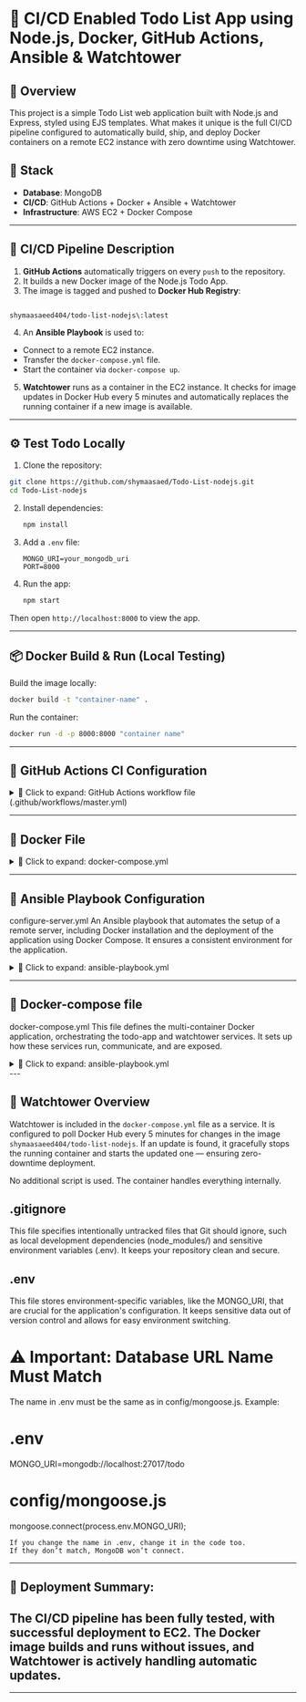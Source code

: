 # 🚀 CI/CD Enabled Todo List App using Node.js, Docker, GitHub Actions, Ansible & Watchtower

## 📌 Overview

This project is a simple Todo List web application built with Node.js and Express, styled using EJS templates. What makes it unique is the full CI/CD pipeline configured to automatically build, ship, and deploy Docker containers on a remote EC2 instance with zero downtime using Watchtower.

## 🧱 Stack

- **Database**: MongoDB
- **CI/CD**: GitHub Actions + Docker + Ansible + Watchtower
- **Infrastructure**: AWS EC2 + Docker Compose

---

## 🔄 CI/CD Pipeline Description

1. **GitHub Actions** automatically triggers on every `push` to the repository.
2. It builds a new Docker image of the Node.js Todo App.
3. The image is tagged and pushed to **Docker Hub Registry**:
```

shymaasaeed404/todo-list-nodejs\:latest

````
4. An **Ansible Playbook** is used to:
- Connect to a remote EC2 instance.
- Transfer the `docker-compose.yml` file.
- Start the container via `docker-compose up`.
5. **Watchtower** runs as a container in the EC2 instance. It checks for image updates in Docker Hub every 5 minutes and automatically replaces the running container if a new image is available.

---

## ⚙️ Test Todo Locally

1. Clone the repository:
```bash
git clone https://github.com/shymaasaed/Todo-List-nodejs.git
cd Todo-List-nodejs
````

2. Install dependencies:

   ```bash
   npm install
   ```

3. Add a `.env` file:

   ```env
   MONGO_URI=your_mongodb_uri
   PORT=8000
   ```

4. Run the app:

   ```bash
   npm start
   ```

Then open `http://localhost:8000` to view the app.

---

## 📦 Docker Build & Run (Local Testing)

Build the image locally:

```bash
docker build -t "container-name" .
```

Run the container:

```bash
docker run -d -p 8000:8000 "container name"
```

---

## 🤖 GitHub Actions CI Configuration

<details>
<summary>🔽 Click to expand: GitHub Actions workflow file (.github/workflows/master.yml)</summary>

```yaml
name: CI Docker Build and Push

on:
  push:
    branches:
      - master

env:
  REGISTRY: docker.io
  IMAGE_NAME: "docker account user-name / repo-name : tag"

jobs:
  build-and-push:
    runs-on: ubuntu-latest

    steps:
      - name: Checkout repository
        uses: actions/checkout@v3

      - name: Set up Docker Buildx
        uses: docker/setup-buildx-action@v3

      - name: Log in to Docker Hub
        uses: docker/login-action@v3
        with:
          username: ${{ secrets.DOCKER_USERNAME }}
          password: ${{ secrets.DOCKER_PASSWORD }}

      - name: Extract metadata for Docker
        id: meta
        uses: docker/metadata-action@v3
        with:
          images: ${{ env.REGISTRY }}/${{ env.IMAGE_NAME }}
          tags: |
            latest
      - name: Build and push Docker image
        uses: docker/build-push-action@v5
        with:
          context: .
          push: true
          tags: ${{ steps.meta.outputs.tags }}
          labels: ${{ steps.meta.outputs.labels }}
```

</details>

---

## 🐳 Docker File

<details>
<summary>🔽 Click to expand: docker-compose.yml</summary>

```yaml
FROM node:18-alpine
WORKDIR /app
COPY package*.json ./
RUN npm install
COPY . .
EXPOSE 8000
CMD ["npm", "start"]

```

</details>

---

## 📡 Ansible Playbook Configuration
configure-server.yml
An Ansible playbook that automates the setup of a remote server, including Docker installation and the deployment of the application using Docker Compose. It ensures a consistent environment for the application.

<details>
<summary>🔽 Click to expand: ansible-playbook.yml</summary>

```yaml
---


  hosts: {machine ip}
  become: true
  vars:
    app_dir: /home/ec2-user/app
  tasks:
    - name: Update all packages (for Amazon Linux/CentOS)
      yum:
    name: '*'
        state: latest
      when: ansible_distribution in ["Amazon", "CentOS"]
    - name: Install Docker
      package:
    name: docker
        state: present
    - name: Start and enable Docker service
      service:
    name: docker
        state: started
        enabled: true
    - name: Add user to the docker group
      user:
    name: "{{ ansible_user }}"
        groups: docker
        append: true
    - name: Docker Login to Docker Hub
      community.docker.docker_login:
        username: "XXXXXXXXX"
        password: "XXXXXXXXX"
      no_log: true
    - name: Install Docker Compose V2 as Docker CLI plugin
      ansible.builtin.get_url:
        url: "https://github.com/docker/compose/releases/download/{{ docker_compose_version }}/docker-compose-linux-x86_64"
        dest: /usr/local/lib/docker/cli-plugins/docker-compose
        mode: '0755'
        force: true
      vars:
    docker_compose_version: "v2.27.0"
    - name: Create application directory
      file:
    path: "{{ app_dir }}"
        state: directory
        owner: "{{ ansible_user }}"
        group: "{{ ansible_user }}"
        mode: '0755'
    - name: Copy docker-compose.yml to remote server
      copy:
    src: ./docker-compose.yml
        dest: "{{ app_dir }}/docker-compose.yml"
    - name: Create .env file with MONGO_URI secret
      copy:
    content: "MONGO_URI={{ lookup('env', 'MONGO_URI') }}"
        dest: "{{ app_dir }}/.env"
    - name: Run docker-compose up (using docker_compose_v2 module)
      community.docker.docker_compose_v2:
        project_src: "{{ app_dir }}"
        state: present

```
</details>

----
## 📡 Docker-compose file
docker-compose.yml
This file defines the multi-container Docker application, orchestrating the todo-app and watchtower services. It sets up how these services run, communicate, and are exposed.

<details>
<summary>🔽 Click to expand: ansible-playbook.yml</summary>

```yaml
---
services:
  todo-app:
    image: "docker account user-name / repo-name : tag"
    container_name: todo-app
    ports:
      - "8000:8000"
    environment:
      - MONGO_URI={your-DB URL}
      - NODE_ENV=production
    restart: always
    healthcheck:
      test: ["CMD", "curl", "-f", "http://localhost:8000"]
      interval: 30s
      timeout: 10s
      retries: 5

  watchtower:
    image: containrrr/watchtower:latest
    container_name: watchtower
    volumes:
      - /var/run/docker.sock:/var/run/docker.sock:ro
      - ${HOME}/.docker/config.json:/config.json:ro
    restart: always
    environment:
      - WATCHTOWER_SCHEDULE=0 */5 * * * *
      - WATCHTOWER_CLEANUP=true
      - WATCHTOWER_INCLUDE_STOPPED=true
      - WATCHTOWER_DEBUG=true
    command:
      - todo-app
```
</details>
---

## 🔁 Watchtower Overview

Watchtower is included in the `docker-compose.yml` file as a service. It is configured to poll Docker Hub every 5 minutes for changes in the image `shymaasaeed404/todo-list-nodejs`. If an update is found, it gracefully stops the running container and starts the updated one — ensuring zero-downtime deployment.

No additional script is used. The container handles everything internally.

## .gitignore
This file specifies intentionally untracked files that Git should ignore, such as local development dependencies (node_modules/) and sensitive environment variables (.env). It keeps your repository clean and secure.

## .env
This file stores environment-specific variables, like the MONGO_URI, that are crucial for the application's configuration. It keeps sensitive data out of version control and allows for easy environment switching.
# ⚠️ Important: Database URL Name Must Match
 The name in .env must be the same as in config/mongoose.js.
Example:
# .env
MONGO_URI=mongodb://localhost:27017/todo
# config/mongoose.js
mongoose.connect(process.env.MONGO_URI);

    If you change the name in .env, change it in the code too.
    If they don’t match, MongoDB won’t connect.
---

## 🚀 Deployment Summary:
## The CI/CD pipeline has been fully tested, with successful deployment to EC2. The Docker image builds and runs without issues, and Watchtower is actively handling automatic updates. 

---
